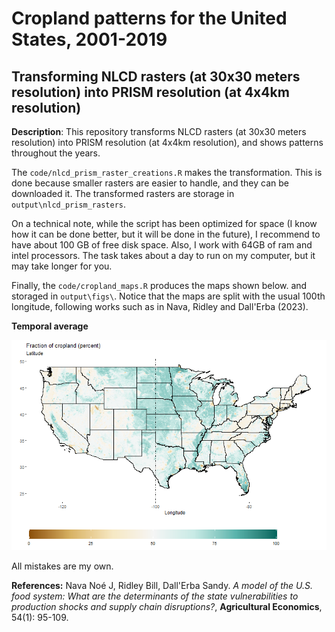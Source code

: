 # Cropland patterns for the United States, 2001-2019
## Transforming NLCD rasters (at 30x30 meters resolution) into PRISM resolution (at 4x4km resolution)

**Description**: This repository transforms NLCD rasters (at 30x30 meters resolution) into PRISM resolution (at 4x4km resolution), and shows patterns throughout the years.

The `code/nlcd_prism_raster_creations.R` makes the transformation. This is done because smaller rasters are easier to handle, and they can be downloaded it. The transformed rasters are storage in `output\nlcd_prism_rasters`.

On a technical note, while the script has been optimized for space (I know how it can be done better, but it will be done in the future), I recommend to have about 100 GB of free disk space. Also, I work with 64GB of ram and intel processors. The task takes about a day to run on my computer, but it may take longer for you.

Finally, the `code/cropland_maps.R` produces the maps shown below. and storaged in `output\figs\`. Notice that the maps are split with the usual 100th longitude, following works such as in Nava, Ridley and Dall'Erba (2023). 

**Temporal average**

![Temporal average](output/figs/cropland_average.png)

All mistakes are my own.

**References:**
Nava Noé J, Ridley Bill, Dall'Erba Sandy. *A model of the U.S. food system: What are the determinants of the state vulnerabilities to production shocks and supply chain disruptions?*, **Agricultural Economics**, 54(1): 95-109.

